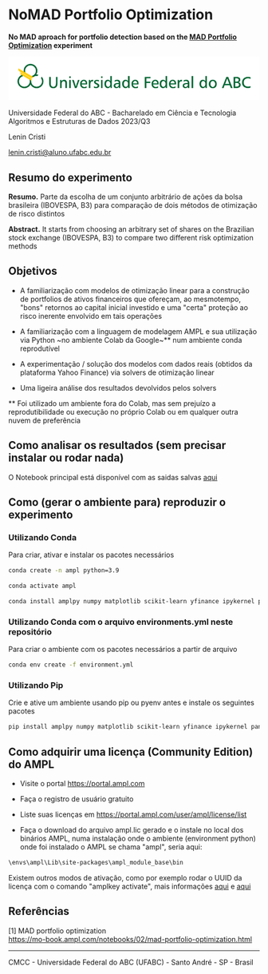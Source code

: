 # NoMAD Portfolio Optimization

**No MAD aproach for portfolio detection based on the [MAD Portfolio Optimization](https://mo-book.ampl.com/notebooks/02/mad-portfolio-optimization.html) experiment**

![UFABC Logo](assets/logotipo-ufabc-extenso.png)

Universidade Federal do ABC - Bacharelado em Ciência e Tecnologia Algoritmos e Estruturas de Dados 2023/Q3

Lenin Cristi

lenin.cristi@aluno.ufabc.edu.br

## Resumo do experimento

**Resumo.** Parte da escolha de um conjunto arbitrário de ações da bolsa brasileira (IBOVESPA, B3) para comparação de dois métodos de otimização de risco distintos

**Abstract.** It starts from choosing an arbitrary set of shares on the Brazilian stock exchange (IBOVESPA, B3) to compare two different risk optimization methods

## Objetivos

* A familiarização com modelos de otimização linear para a construção de portfolios de ativos financeiros que ofereçam,
ao mesmotempo, "bons" retornos ao capital inicial investido e uma "certa" proteção ao risco inerente envolvido em tais operações

* A familiarização com a linguagem de modelagem AMPL e sua utilização via Python ~no ambiente Colab da Google~** num ambiente conda reprodutível

* A experimentação / solução dos modelos com dados reais (obtidos da plataforma Yahoo Finance) via solvers de otimização linear

* Uma ligeira análise dos resultados devolvidos pelos solvers

** Foi utilizado um ambiente fora do Colab, mas sem prejuízo a reprodutibilidade ou execução no próprio Colab ou em qualquer outra nuvem de preferência

## Como analisar os resultados (sem precisar instalar ou rodar nada)

O Notebook principal está disponível com as saidas salvas [aqui](./nomad.ipynb)

## Como (gerar o ambiente para) reproduzir o experimento

### Utilizando Conda

Para criar, ativar e instalar os pacotes necessários

```bash
conda create -n ampl python=3.9
```

```bash
conda activate ampl
```

```bash
conda install amplpy numpy matplotlib scikit-learn yfinance ipykernel pandas -c defaults -c conda-forge
```

### Utilizando Conda com o arquivo environments.yml neste repositório

Para criar o ambiente com os pacotes necessários a partir de arquivo

```bash
conda env create -f environment.yml
```

### Utilizando Pip

Crie e ative um ambiente usando pip ou pyenv antes e instale os seguintes pacotes

```bash
pip install amplpy numpy matplotlib scikit-learn yfinance ipykernel pandas
```

## Como adquirir uma licença (Community Edition) do AMPL

* Visite o portal https://portal.ampl.com

* Faça o registro de usuário gratuito

* Liste suas licenças em https://portal.ampl.com/user/ampl/license/list

* Faça o download do arquivo ampl.lic gerado e o instale no local dos binários AMPL, numa instalação onde o ambiente (environment python) onde foi instalado o AMPL se chama "ampl", seria aqui:

```bash
\envs\ampl\Lib\site-packages\ampl_module_base\bin
```

Existem outros modos de ativação, como por exemplo rodar o UUID da licença com o comando "amplkey activate", mais informações [aqui](https://dev.ampl.com/ampl/free.html) e [aqui](https://dev.ampl.com/ampl/install.html)

## Referências

[1] MAD portfolio optimization<br>
https://mo-book.ampl.com/notebooks/02/mad-portfolio-optimization.html

___

CMCC - Universidade Federal do ABC (UFABC) - Santo André - SP - Brasil
